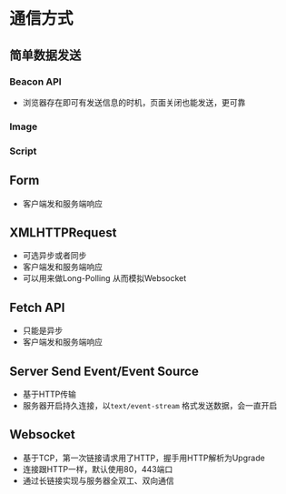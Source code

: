 # 通信方式
## 简单数据发送
### Beacon API 
- 浏览器存在即可有发送信息的时机，页面关闭也能发送，更可靠
### Image
### Script

## Form
- 客户端发和服务端响应

## XMLHTTPRequest
- 可选异步或者同步
- 客户端发和服务端响应
- 可以用来做Long-Polling 从而模拟Websocket

## Fetch API
- 只能是异步
- 客户端发和服务端响应

## Server Send Event/Event Source
- 基于HTTP传输
- 服务器开启持久连接，以`text/event-stream` 格式发送数据，会一直开启

## Websocket
- 基于TCP，第一次链接请求用了HTTP，握手用HTTP解析为Upgrade
- 连接跟HTTP一样，默认使用80，443端口 
- 通过长链接实现与服务器全双工、双向通信